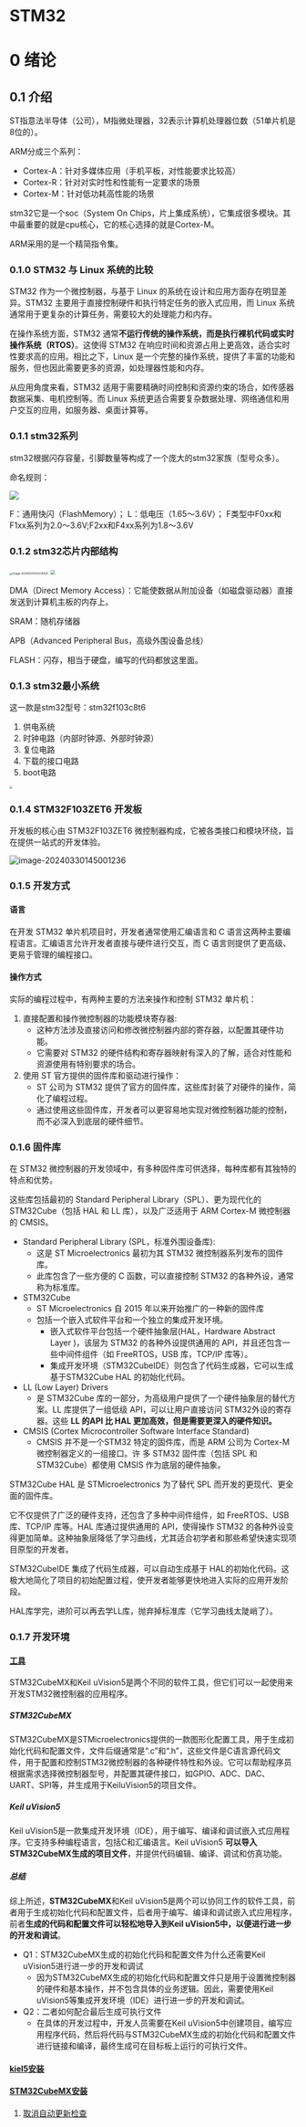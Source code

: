 # STM32

# 0 绪论

## 0.1 介绍

ST指意法半导体（公司），M指微处理器，32表示计算机处理器位数（51单片机是8位的）。

ARM分成三个系列：

- Cortex-A：针对多媒体应用（手机平板，对性能要求比较高）
- Cortex-R：针对对实时性和性能有一定要求的场景
- Cortex-M：针对低功耗高性能的场景

stm32它是一个soc（System On Chips，片上集成系统），它集成很多模块。其中最重要的就是cpu核心，它的核心选择的就是Cortex-M。

ARM采用的是一个精简指令集。

### 0.1.0 STM32 与 Linux 系统的比较

STM32 作为一个微控制器，与基于 Linux 的系统在设计和应用方面存在明显差异。STM32 主要用于直接控制硬件和执行特定任务的嵌入式应用，而 Linux 系统通常用于更复杂的计算任务，需要较大的处理能力和内存。

在操作系统方面，STM32 通常**不运行传统的操作系统，而是执行裸机代码或实时操作系统（RTOS）**。这使得 STM32 在响应时间和资源占用上更高效，适合实时性要求高的应用。相比之下，Linux 是一个完整的操作系统，提供了丰富的功能和服务，但也因此需要更多的资源，如处理器性能和内存。

从应用角度来看，STM32 适用于需要精确时间控制和资源约束的场合，如传感器数据采集、电机控制等。而 Linux 系统更适合需要复杂数据处理、网络通信和用户交互的应用，如服务器、桌面计算等。

### 0.1.1 stm32系列

stm32根据闪存容量，引脚数量等构成了一个庞大的stm32家族（型号众多）。

命名规则：

![](./legend/31276c8225cd41f592c9a8c3110795b8.png)

F：通用快闪（FlashMemory）；
L：低电压（1.65～3.6V）；
F类型中F0xx和F1xx系列为2.0～3.6V;F2xx和F4xx系列为1.8～3.6V

### 0.1.2 stm32芯片内部结构

<img src="./legend/image-20240203143335925.png" alt="image-20240203143335925" style="zoom: 33%;" />

<img src="./legend/stm32微控制器内核.png" style="zoom: 50%;" />

DMA（Direct Memory Access）：它能使数据从附加设备（如磁盘驱动器）直接发送到计算机主板的内存上。

SRAM：随机存储器

APB（Advanced Peripheral Bus，高级外围设备总线）

FLASH：闪存，相当于硬盘，编写的代码都放这里面。

### 0.1.3 stm32最小系统

这一款是stm32型号：stm32f103c8t6

1. 供电系统
2. 时钟电路（内部时钟源、外部时钟源）
3. 复位电路
4. 下载的接口电路
5. boot电路

<img src="./legend/stm32最小系统.png" style="zoom:30%;" />

### 0.1.4 STM32F103ZET6 开发板

开发板的核心由 STM32F103ZET6 微控制器构成，它被各类接口和模块环绕，旨在提供一站式的开发体验。

![image-20240330145001236](./legend/image-20240330145001236.png)

### 0.1.5 开发方式

#### 语言

在开发 STM32 单片机项目时，开发者通常使用汇编语言和 C 语言这两种主要编程语言。汇编语言允许开发者直接与硬件进行交互，而 C 语言则提供了更高级、更易于管理的编程接口。

#### 操作方式

实际的编程过程中，有两种主要的方法来操作和控制 STM32 单片机：

1. 直接配置和操作微控制器的功能模块寄存器:
   - 这种方法涉及直接访问和修改微控制器内部的寄存器，以配置其硬件功能。
   - 它需要对 STM32 的硬件结构和寄存器映射有深入的了解，适合对性能和资源使用有特别要求的场合。
2. 使用 ST 官方提供的固件库和驱动进行操作：
   - ST 公司为 STM32 提供了官方的固件库，这些库封装了对硬件的操作，简化了编程过程。
   - 通过使用这些固件库，开发者可以更容易地实现对微控制器功能的控制，而不必深入到底层的硬件细节。

### 0.1.6 固件库

在 STM32 微控制器的开发领域中，有多种固件库可供选择，每种库都有其独特的特点和优势。

这些库包括最初的 Standard Peripheral Library（SPL）、更为现代化的 STM32Cube（包括 HAL 和 LL 库），以及广泛适用于 ARM Cortex-M 微控制器的 CMSIS。

- Standard Peripheral Library (SPL，标准外围设备库): 
  - 这是 ST Microelectronics 最初为其 STM32 微控制器系列发布的固件库。
  - 此库包含了一些方便的 C 函数，可以直接控制 STM32 的各种外设，通常称为标准库。
- STM32Cube
  - ST Microelectronics 自 2015 年以来开始推广的一种新的固件库
  - 包括一个嵌入式软件平台和一个独立的集成开发环境。
    - 嵌入式软件平台包括一个硬件抽象层(HAL，Hardware Abstract Layer )，该层为 STM32 的各种外设提供通用的 API，并且还包含一些中间件组件（如 FreeRTOS，USB 库，TCP/IP 库等）。
    - 集成开发环境（STM32CubeIDE）则包含了代码生成器，它可以生成基于STM32Cube HAL 的初始化代码。
- LL (Low Layer) Drivers
  - 是 STM32Cube 库的一部分，为高级用户提供了一个硬件抽象层的替代方案。LL 库提供了一组低级 API，可以让用户直接访问 STM32外设的寄存器。这些 **LL 的API 比 HAL 更加高效，但是需要更深入的硬件知识。**
- CMSIS (Cortex Microcontroller Software Interface Standard)
  - CMSIS 并不是一个STM32 特定的固件库，而是 ARM 公司为 Cortex-M 微控制器定义的一组接口。许
    多 STM32 固件库（包括 SPL 和 STM32Cube）都使用 CMSIS 作为底层的硬件抽象。

STM32Cube HAL 是 STMicroelectronics 为了替代 SPL 而开发的更现代、更全面的固件库。

它不仅提供了广泛的硬件支持，还包含了多种中间件组件，如 FreeRTOS、USB 库、TCP/IP 库等。HAL 库通过提供通用的 API，使得操作 STM32 的各种外设变得更加简单。这种抽象层降低了学习曲线，尤其适合初学者和那些希望快速实现项目原型的开发者。

STM32CubeIDE 集成了代码生成器，可以自动生成基于 HAL的初始化代码。这极大地简化了项目的初始配置过程，使开发者能够更快地进入实际的应用开发阶段。

HAL库学完，进阶可以再去学LL库，抛弃掉标准库（它学习曲线太陡峭了）。

### 0.1.7 开发环境

#### [工具](https://blog.csdn.net/weixin_45880844/article/details/133930223)

STM32CubeMX和Keil uVision5是两个不同的软件工具，但它们可以一起使用来开发STM32微控制器的应用程序。

##### STM32CubeMX

STM32CubeMX是STMicroelectronics提供的一款图形化配置工具，用于生成初始化代码和配置文件，文件后缀通常是“.c”和“.h”，这些文件是C语言源代码文件，用于配置和控制STM32微控制器的各种硬件特性和外设。它可以帮助程序员根据需求选择微控制器型号，并配置其硬件接口，如GPIO、ADC、DAC、UART、SPI等，并生成用于KeiluVision5的项目文件。

##### Keil uVision5

Keil uVision5是一款集成开发环境（IDE），用于编写、编译和调试嵌入式应用程序。它支持多种编程语言，包括C和汇编语言。Keil uVision5 **可以导入STM32CubeMX生成的项目文件**，并提供代码编辑、编译、调试和仿真功能。

##### 总结

综上所述，**STM32CubeMX**和Keil uVision5是两个可以协同工作的软件工具，前者用于生成初始化代码和配置文件，后者用于编写、编译和调试嵌入式应用程序，前者**生成的代码和配置文件可以轻松地导入到Keil uVision5中，以便进行进一步的开发和调试**。

- Q1：STM32CubeMX生成的初始化代码和配置文件为什么还需要Keil uVision5进行进一步的开发和调试
  - 因为STM32CubeMX生成的初始化代码和配置文件只是用于设置微控制器的硬件和基本操作，并不包含具体的业务逻辑。因此，需要使用Keil uVision5等集成开发环境（IDE）进行进一步的开发和调试。
- Q2：二者如何配合最后生成可执行文件
  - 在具体的开发过程中，开发人员需要在Keil uVision5中创建项目，编写应用程序代码，然后将代码与STM32CubeMX生成的初始化代码和配置文件进行链接和编译，最终生成可在目标板上运行的可执行文件。

#### [kiel5安装](https://blog.csdn.net/qq_59111928/article/details/132661448)

#### [STM32CubeMX安装](https://blog.csdn.net/weixin_68016945/article/details/130575044)

1. [取消自动更新检查](https://blog.csdn.net/Summer_taotao/article/details/130800817)
